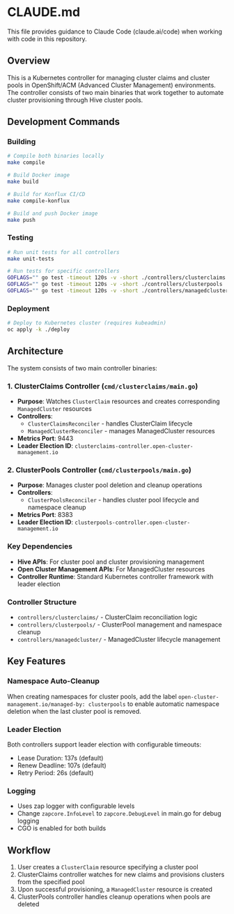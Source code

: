 # CLAUDE.md

This file provides guidance to Claude Code (claude.ai/code) when working with code in this repository.

## Overview

This is a Kubernetes controller for managing cluster claims and cluster pools in OpenShift/ACM (Advanced Cluster Management) environments. The controller consists of two main binaries that work together to automate cluster provisioning through Hive cluster pools.

## Development Commands

### Building
```bash
# Compile both binaries locally
make compile

# Build Docker image
make build

# Build for Konflux CI/CD
make compile-konflux

# Build and push Docker image
make push
```

### Testing
```bash
# Run unit tests for all controllers
make unit-tests

# Run tests for specific controllers
GOFLAGS="" go test -timeout 120s -v -short ./controllers/clusterclaims
GOFLAGS="" go test -timeout 120s -v -short ./controllers/clusterpools
GOFLAGS="" go test -timeout 120s -v -short ./controllers/managedcluster
```

### Deployment
```bash
# Deploy to Kubernetes cluster (requires kubeadmin)
oc apply -k ./deploy
```

## Architecture

The system consists of two main controller binaries:

### 1. ClusterClaims Controller (`cmd/clusterclaims/main.go`)
- **Purpose**: Watches `ClusterClaim` resources and creates corresponding `ManagedCluster` resources
- **Controllers**:
  - `ClusterClaimsReconciler` - handles ClusterClaim lifecycle
  - `ManagedClusterReconciler` - manages ManagedCluster resources
- **Metrics Port**: 9443
- **Leader Election ID**: `clusterclaims-controller.open-cluster-management.io`

### 2. ClusterPools Controller (`cmd/clusterpools/main.go`)
- **Purpose**: Manages cluster pool deletion and cleanup operations
- **Controllers**:
  - `ClusterPoolsReconciler` - handles cluster pool lifecycle and namespace cleanup
- **Metrics Port**: 8383
- **Leader Election ID**: `clusterpools-controller.open-cluster-management.io`

### Key Dependencies
- **Hive APIs**: For cluster pool and cluster provisioning management
- **Open Cluster Management APIs**: For ManagedCluster resources
- **Controller Runtime**: Standard Kubernetes controller framework with leader election

### Controller Structure
- `controllers/clusterclaims/` - ClusterClaim reconciliation logic
- `controllers/clusterpools/` - ClusterPool management and namespace cleanup
- `controllers/managedcluster/` - ManagedCluster lifecycle management

## Key Features

### Namespace Auto-Cleanup
When creating namespaces for cluster pools, add the label `open-cluster-management.io/managed-by: clusterpools` to enable automatic namespace deletion when the last cluster pool is removed.

### Leader Election
Both controllers support leader election with configurable timeouts:
- Lease Duration: 137s (default)
- Renew Deadline: 107s (default)
- Retry Period: 26s (default)

### Logging
- Uses zap logger with configurable levels
- Change `zapcore.InfoLevel` to `zapcore.DebugLevel` in main.go for debug logging
- CGO is enabled for both builds

## Workflow
1. User creates a `ClusterClaim` resource specifying a cluster pool
2. ClusterClaims controller watches for new claims and provisions clusters from the specified pool
3. Upon successful provisioning, a `ManagedCluster` resource is created
4. ClusterPools controller handles cleanup operations when pools are deleted